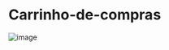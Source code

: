 # Carrinho-de-compras

![image](https://user-images.githubusercontent.com/95653155/188297892-6563166a-4221-41f5-b7ee-7bc89a8e656a.png)
